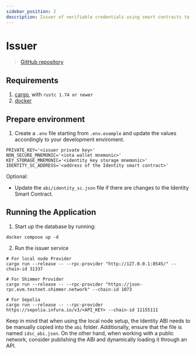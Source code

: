 ```yaml
---
sidebar_position: 2
description: Issuer of verifiable credentials using smart contracts to bind Externally Owned Accounts (EOAs) with Self-Sovereign Identities (SSI).
---
```


# Issuer

> [GitHub repository](https://github.com/Cybersecurity-LINKS/mediterraneus-issuer-rs)

## Requirements
1. [cargo](https://www.rust-lang.org/learn/get-started), with `rustc 1.74 or newer`
2. [docker](https://docs.docker.com/get-docker/)

## Prepare environment

1. Create a `.env` file starting from `.env.example` and update the values accordingly to your development enviroment. 

```editorconfig
PRIVATE_KEY='<issuer private key>'
NON_SECURE_MNEMONIC='<iota wallet mnemonic>'
KEY_STORAGE_MNEMONIC='<identity key storage mnemonic>'
IDENTITY_SC_ADDRESS='<address of the Identity smart contract>'
```

Optional:
- Update the `abi/identity_sc.json` file if there are changes to the Identity Smart Contract.

## Running the Application

1. Start up the database by running:
```shell
docker compose up -d
```

2. Run the issuer service
```shell
# For local node Provider
cargo run --release -- --rpc-provider "http://127.0.0.1:8545/" --chain-id 31337

# For Shimmer Provider
cargo run --release -- --rpc-provider "https://json-rpc.evm.testnet.shimmer.network" --chain-id 1073

# For Sepolia 
cargo run --release -- --rpc-provider https://sepolia.infura.io/v3/<API_KEY> --chain-id 11155111
```

Keep in mind that when using the local node setup, the Identity ABI needs to be manually copied into the `abi` folder. Additionally, ensure that the file is named `idsc_abi.json`. On the other hand, when working with a public network, consider publishing the ABI and dynamically loading it through an API.

<!-- 
## Issuer initialization
The issuer must posses an SSI comprising of at least a DID. At application start up the issuer creates a new identity or retrieves it from the local database. 
This is an insecure implementation due to the clear-text storage of the sensitive information of its identity. This must be solved with the usage of secure storage solutions like Stronghold.

## Verifiable Credential Issuance
Before issuing a VC the Issuer must perform the following operations:

1. Resolve the requester's DID and retrieve the verification method public key. 

## Useful links
- [Actix postgres example](https://github.com/actix/examples/blob/master/databases/postgres/src/main.rs)
- [ethers-rs](https://docs.rs/ethers/latest/ethers/contract/struct.ContractInstance.html)

-->